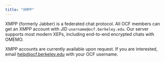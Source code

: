 ```yaml
---
title: "XMPP"
---
```


XMPP (formerly Jabber) is a federated chat protocol. All OCF members can get an
XMPP account with JID `username@ocf.berkeley.edu`. Our server supports most
modern XEPs, including end-to-end encrypted chats with OMEMO.

XMPP accounts are currently available upon request. If you are interested, email
[help@ocf.berkeley.edu](mailto:help@ocf.berkeley.edu) with your OCF username.
